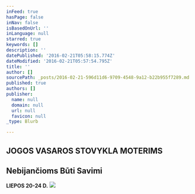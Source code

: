 ```yaml
---
inFeed: true
hasPage: false
inNav: false
isBasedOnUrl: ''
inLanguage: null
starred: true
keywords: []
description: ''
datePublished: '2016-02-21T05:58:15.774Z'
dateModified: '2016-02-21T05:57:54.795Z'
title: ''
author: []
sourcePath: _posts/2016-02-21-596d11d6-9709-4548-9a12-b22b955f7289.md
published: true
authors: []
publisher:
  name: null
  domain: null
  url: null
  favicon: null
_type: Blurb

---
```

## JOGOS VASAROS STOVYKLA MOTERIMS 

## Nebijančioms Būti Savimi

**LIEPOS 20-24 D.**
![](https://s3-us-west-2.amazonaws.com/the-grid-img/p/bbe62f840d197a8695666c53043b58906ebd8eef.jpg)